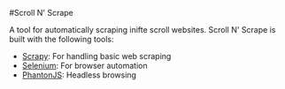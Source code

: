 #Scroll N' Scrape

A tool for automatically scraping inifte scroll websites.  Scroll N' Scrape is built with the following tools:

- [Scrapy](http://scrapy.org/): For handling basic web scraping
- [Selenium](http://www.seleniumhq.org/): For browser automation
- [PhantonJS](http://phantomjs.org/): Headless browsing